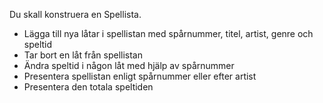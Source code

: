 Du skall konstruera en Spellista. 

- Lägga till nya låtar i spellistan med spårnummer, titel, artist, genre och speltid
- Tar bort en låt från spellistan
- Ändra speltid i någon låt med hjälp av spårnummer
- Presentera spellistan enligt spårnummer eller efter artist
- Presentera den totala speltiden